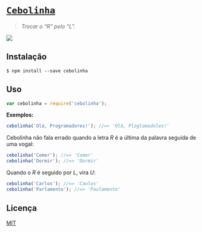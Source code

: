 # [`Cebolinha`](http://npm.im/cebolinha)

> *Trocar o “R” pelo “L”.*

![](http://180graus.com/res/imagens/portal/2014/11/08/20131206233806cebolinhasan-300x250e.png)

## Instalação

```
$ npm install --save cebolinha
```

## Uso

```js
var cebolinha = require('cebolinha');
```

**Exemplos:**

```js
cebolinha('Olá, Programadores!'); //=> 'Olá, Ploglamadoles!'
```

Cebolinha não fala errado quando a letra *R* é a última da palavra seguida de uma vogal:

```js
cebolinha('Comer'); //=> 'Comer'
cebolinha('Dormir'); //=> 'Dormir'
```

Quando o *R* é seguido por *L*, vira *U*:

```js
cebolinha('Carlos'); //=> 'Caulos'
cebolinha('Parlamento'); //=> 'Paulamento'
```

## Licença

[MIT](http://theuves.mit-license.org/)
